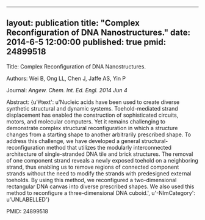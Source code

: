 
---
layout: publication
title:  "Complex Reconfiguration of DNA Nanostructures."
date:   2014-6-5 12:00:00
published: true
pmid: 24899518
---

Title: Complex Reconfiguration of DNA Nanostructures.

Authors: Wei B, Ong LL, Chen J, Jaffe AS, Yin P

Journal: *Angew. Chem. Int. Ed. Engl. 2014 Jun 4*

Abstract: {u'#text': u'Nucleic acids have been used to create diverse synthetic structural and dynamic systems. Toehold-mediated strand displacement has enabled the construction of sophisticated circuits, motors, and molecular computers. Yet it remains challenging to demonstrate complex structural reconfiguration in which a structure changes from a starting shape to another arbitrarily prescribed shape. To address this challenge, we have developed a general structural-reconfiguration method that utilizes the modularly interconnected architecture of single-stranded DNA tile and brick structures. The removal of one component strand reveals a newly exposed toehold on a neighboring strand, thus enabling us to remove regions of connected component strands without the need to modify the strands with predesigned external toeholds. By using this method, we reconfigured a two-dimensional rectangular DNA canvas into diverse prescribed shapes. We also used this method to reconfigure a three-dimensional DNA cuboid.', u'-NlmCategory': u'UNLABELLED'}

PMID: 24899518

